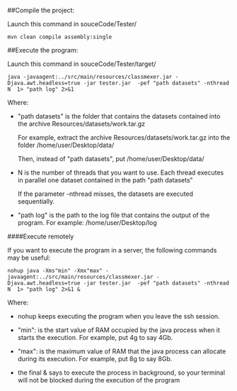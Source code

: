 ##Compile the project:

Launch this command in souceCode/Tester/

```
mvn clean compile assembly:single
```

##Execute the program:

Launch this command in souceCode/Tester/target/

```
java -javaagent:../src/main/resources/classmexer.jar -Djava.awt.headless=true -jar tester.jar  -pef "path datasets" -nthread N  1> "path log" 2>&1
```

Where:

- "path datasets" is the folder that contains the datasets contained into the archive Resources/datasets/work.tar.gz

	 For example, extract the archive Resources/datasets/work.tar.gz into the folder /home/user/Desktop/data/

	 Then, instead of "path datasets", put /home/user/Desktop/data/

- N is the number of threads that you want to use. Each thread executes in parallel one dataset contained in the path "path datasets"

	 If the parameter -nthread misses, the datasets are executed sequentially.

- "path log" is the path to the log file that contains the output of the program. For example: /home/user/Desktop/log

####Execute remotely

If you want to execute the program in a server, the following commands may be useful:

```
nohup java -Xms"min" -Xmx"max" -javaagent:../src/main/resources/classmexer.jar -Djava.awt.headless=true -jar tester.jar  -pef "path datasets" -nthread N  1> "path log" 2>&1 &
```

Where:

- nohup keeps executing the program when you leave the ssh session.

- "min": is the start value of RAM occupied by the java process when it starts the execution. For example, put 4g to say 4Gb.

- "max": is the maximum value of RAM that the java process can allocate during its execution. For example, put 8g to say 8Gb.

- the final & says to execute the process in background, so your terminal will not be blocked during the execution of the program
